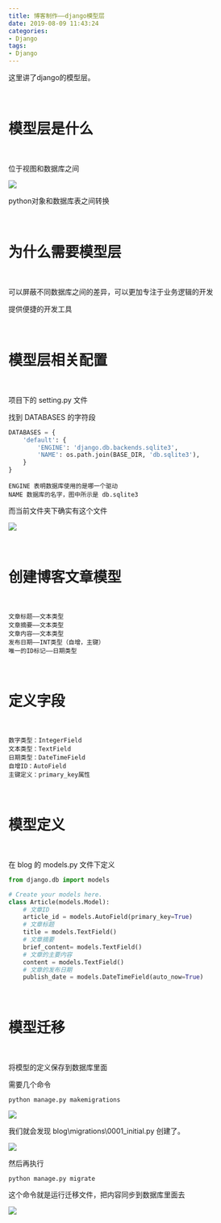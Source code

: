 ```yaml
---
title: 博客制作——django模型层
date: 2019-08-09 11:43:24
categories:
- Django
tags:
- Django
---
```

这里讲了django的模型层。

<!-- more -->

<br/>

# 模型层是什么

<br/>

位于视图和数据库之间

![](/images/django/1_0.png)

python对象和数据库表之间转换

<br/>

# 为什么需要模型层

<br/>

可以屏蔽不同数据库之间的差异，可以更加专注于业务逻辑的开发

提供便捷的开发工具

<br/>

# 模型层相关配置

<br/>

项目下的 setting.py 文件

找到 DATABASES 的字符段

```python
DATABASES = {
    'default': {
        'ENGINE': 'django.db.backends.sqlite3',
        'NAME': os.path.join(BASE_DIR, 'db.sqlite3'),
    }
}
```

	ENGINE 表明数据库使用的是哪一个驱动
	NAME 数据库的名字，图中所示是 db.sqlite3
	
而当前文件夹下确实有这个文件

![](/images/django/0_4.png)

<br/>

# 创建博客文章模型

<br/>
	
	文章标题——文本类型
	文章摘要——文本类型
	文章内容——文本类型
	发布日期——INT类型（自增，主键）
	唯一的ID标记——日期类型

<br/>

# 定义字段

<br/>

	数字类型：IntegerField
	文本类型：TextField
	日期类型：DateTimeField
	自增ID：AutoField
	主键定义：primary_key属性

<br/>

# 模型定义

<br/>

在 blog 的 models.py 文件下定义

```python
from django.db import models

# Create your models here.
class Article(models.Model):
    # 文章ID
    article_id = models.AutoField(primary_key=True)
    # 文章标题
    title = models.TextField()
    # 文章摘要
    brief_content= models.TextField()
    # 文章的主要内容
    content = models.TextField()
    # 文章的发布日期
    publish_date = models.DateTimeField(auto_now=True)
```

<br/>

# 模型迁移

<br/>

将模型的定义保存到数据库里面

需要几个命令

	python manage.py makemigrations

![](/images/django/1_1.png)

我们就会发现 blog\migrations\0001_initial.py 创建了。

![](/images/django/1_2.png)

然后再执行

	python manage.py migrate

这个命令就是运行迁移文件，把内容同步到数据库里面去

![](/images/django/1_3.png)
















